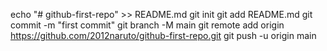 echo "# github-first-repo" >> README.md
git init
git add README.md
git commit -m "first commit"
git branch -M main
git remote add origin https://github.com/2012naruto/github-first-repo.git
git push -u origin main
